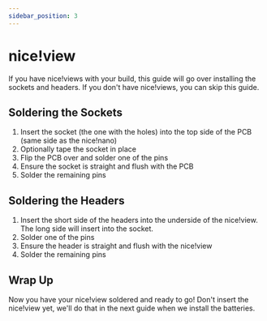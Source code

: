 ```yaml
---
sidebar_position: 3
---
```


# nice!view

If you have nice!views with your build, this guide will go over installing the sockets and headers. If you don't have nice!views, you can skip this guide.

## Soldering the Sockets

1. Insert the socket (the one with the holes) into the top side of the PCB (same side as the nice!nano)
2. Optionally tape the socket in place
3. Flip the PCB over and solder one of the pins
4. Ensure the socket is straight and flush with the PCB
5. Solder the remaining pins

## Soldering the Headers

1. Insert the short side of the headers into the underside of the nice!view. The long side will insert into the socket.
2. Solder one of the pins
3. Ensure the header is straight and flush with the nice!view
4. Solder the remaining pins

## Wrap Up

Now you have your nice!view soldered and ready to go! Don't insert the nice!view yet, we'll do that in the next guide when we install the batteries.
